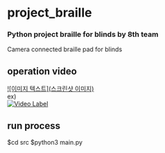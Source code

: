 # project_braille
### Python project braille for blinds by 8th team

Camera connected braille pad for blinds

## operation video

[![이미지 텍스트](스크린샷 이미지)](유투브링크)  
ex)  
[![Video Label](http://img.youtube.com/vi/uLR1RNqJ1Mw/0.jpg)](https://youtu.be/uLR1RNqJ1Mw?t=0s)


## run process
$cd src
$python3 main.py 
